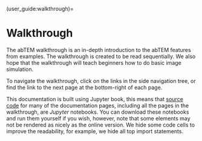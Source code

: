 (user_guide:walkthrough)=

# Walkthrough

The abTEM walkthrough is an in-depth introduction to the abTEM features from examples. The walkthrough is created to
be read sequentially. We also hope that the walkthrough will teach beginners how to do basic image simulation.

To navigate the walkthrough, click on the links in the side navigation tree, or find the link to the next page at the
bottom-right of each page.

This documentation is built using Jupyter book, this means that [source code]() for many of the documentation pages,
including all the pages in the walkthrough, are *Jupyter* notebooks. You can download these notebooks and run them
yourself if you wish, however, note that some elements may not be rendered as nicely as the online version. We hide some
code cells to improve the readability, for example, we hide all top import statements.

